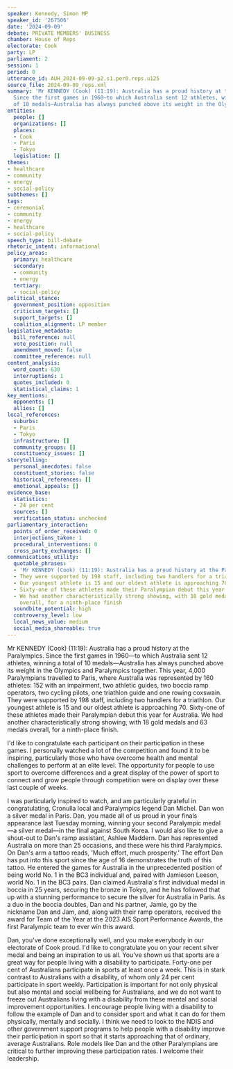 ```yaml
---
speaker: Kennedy, Simon MP
speaker_id: '267506'
date: '2024-09-09'
debate: PRIVATE MEMBERS' BUSINESS
chamber: House of Reps
electorate: Cook
party: LP
parliament: 2
session: 1
period: 0
utterance_id: AUH_2024-09-09-p2.s1.per0.reps.u125
source_file: 2024-09-09_reps.xml
summary: 'Mr KENNEDY (Cook) (11:19): Australia has a proud history at the Paralympics.
  Since the first games in 1960—to which Australia sent 12 athletes, winning a total
  of 10 medals—Australia has always punched above its weight in the Olympics and Paralymp...'
entities:
  people: []
  organizations: []
  places:
  - Cook
  - Paris
  - Tokyo
  legislation: []
themes:
- healthcare
- community
- energy
- social-policy
subthemes: []
tags:
- ceremonial
- community
- energy
- healthcare
- social-policy
speech_type: bill-debate
rhetoric_intent: informational
policy_areas:
  primary: healthcare
  secondary:
  - community
  - energy
  tertiary:
  - social-policy
political_stance:
  government_position: opposition
  criticism_targets: []
  support_targets: []
  coalition_alignment: LP member
legislative_metadata:
  bill_reference: null
  vote_position: null
  amendment_moved: false
  committee_reference: null
content_analysis:
  word_count: 630
  interruptions: 1
  quotes_included: 0
  statistical_claims: 1
key_mentions:
  opponents: []
  allies: []
local_references:
  suburbs:
  - Paris
  - Tokyo
  infrastructure: []
  community_groups: []
  constituency_issues: []
storytelling:
  personal_anecdotes: false
  constituent_stories: false
  historical_references: []
  emotional_appeals: []
evidence_base:
  statistics:
  - 24 per cent
  sources: []
  verification_status: unchecked
parliamentary_interaction:
  points_of_order_received: 0
  interjections_taken: 1
  procedural_interventions: 0
  cross_party_exchanges: []
communications_utility:
  quotable_phrases:
  - 'Mr KENNEDY (Cook) (11:19): Australia has a proud history at the Paralympics'
  - They were supported by 198 staff, including two handlers for a triathlon
  - Our youngest athlete is 15 and our oldest athlete is approaching 70
  - Sixty-one of these athletes made their Paralympian debut this year for Australia
  - We had another characteristically strong showing, with 18 gold medals and 63 medals
    overall, for a ninth-place finish
  soundbite_potential: high
  controversy_level: low
  local_news_value: medium
  social_media_shareable: true
---
```


Mr KENNEDY (Cook) (11:19): Australia has a proud history at the Paralympics. Since the first games in 1960—to which Australia sent 12 athletes, winning a total of 10 medals—Australia has always punched above its weight in the Olympics and Paralympics together. This year, 4,000 Paralympians travelled to Paris, where Australia was represented by 160 athletes: 152 with an impairment, two athletic guides, two boccia ramp operators, two cycling pilots, one triathlon guide and one rowing coxswain. They were supported by 198 staff, including two handlers for a triathlon. Our youngest athlete is 15 and our oldest athlete is approaching 70. Sixty-one of these athletes made their Paralympian debut this year for Australia. We had another characteristically strong showing, with 18 gold medals and 63 medals overall, for a ninth-place finish.

I'd like to congratulate each participant on their participation in these games. I personally watched a lot of the competition and found it to be inspiring, particularly those who have overcome health and mental challenges to perform at an elite level. The opportunity for people to use sport to overcome differences and a great display of the power of sport to connect and grow people through competition were on display over these last couple of weeks.

I was particularly inspired to watch, and am particularly grateful in congratulating, Cronulla local and Paralympics legend Dan Michel. Dan won a silver medal in Paris. Dan, you made all of us proud in your finals appearance last Tuesday morning, winning your second Paralympic medal—a silver medal—in the final against South Korea. I would also like to give a shout-out to Dan's ramp assistant, Ashlee Maddern. Dan has represented Australia on more than 25 occasions, and these were his third Paralympics. On Dan's arm a tattoo reads, 'Much effort, much prosperity.' The effort Dan has put into this sport since the age of 16 demonstrates the truth of this tattoo. He entered the games for Australia in the unprecedented position of being world No. 1 in the BC3 individual and, paired with Jamieson Leeson, world No. 1 in the BC3 pairs. Dan claimed Australia's first individual medal in boccia in 25 years, securing the bronze in Tokyo, and he has followed that up with a stunning performance to secure the silver for Australia in Paris. As a duo in the boccia doubles, Dan and his partner, Jamie, go by the nickname Dan and Jam, and, along with their ramp operators, received the award for Team of the Year at the 2023 AIS Sport Performance Awards, the first Paralympic team to ever win this award.

Dan, you've done exceptionally well, and you make everybody in our electorate of Cook proud. I'd like to congratulate you on your recent silver medal and being an inspiration to us all. You've shown us that sports are a great way for people living with a disability to participate. Forty-one per cent of Australians participate in sports at least once a week. This is in stark contrast to Australians with a disability, of whom only 24 per cent participate in sport weekly. Participation is important for not only physical but also mental and social wellbeing for Australians, and we do not want to freeze out Australians living with a disability from these mental and social improvement opportunities. I encourage people living with a disability to follow the example of Dan and to consider sport and what it can do for them physically, mentally and socially. I think we need to look to the NDIS and other government support programs to help people with a disability improve their participation in sport so that it starts approaching that of ordinary, average Australians. Role models like Dan and the other Paralympians are critical to further improving these participation rates. I welcome their leadership.